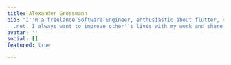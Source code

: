```yaml
---
title: Alexander Grossmann
bio: 'I''m a freelance Software Engineer, enthusiastic about flutter, vue.js, and
  .net. I always want to improve other''s lives with my work and share my knowledge. '
avatar: ''
social: []
featured: true

---
```

